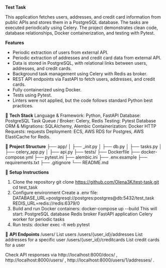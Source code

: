 **Test Task**

This application fetches users, addresses, and credit card information from public APIs and stores them in a PostgreSQL database. The tasks are executed periodically using Celery. The project demonstrates clean code, database relationships, Docker containerization, and testing with Pytest.

**Features**
- Periodic extraction of users from external API.
- Periodic extraction of addresses and credit card data from external API.
- Data is stored in PostgreSQL, with relational links between users, addresses, and credit cards.
- Background task management using Celery with Redis as broker.
- REST API endpoints via FastAPI to fetch users, addresses, and credit cards.
- Fully containerized using Docker.
- Tests using Pytest.
- Linters were not applied, but the code follows standard Python best practices.

📌 **Tech Stack**
Language & Framework: Python, FastAPI
Database: PostgreSQL
Task Queue / Broker: Celery, Redis
Testing: Pytest
Database ORM & Migrations: SQLAlchemy, Alembic
Containerization: Docker
HTTP Requests: requests
Deployment: ECS, AWS RDS for Postgres, AWS ElastiCache for Redis.

📂 **Project Structure**
├── app/
│ ├── __init_.py
│ ├── db.py
│ ├── tasks.py
│ ├── celery_app.py
│ ├── api.py
├── tests/
├── Dockerfile
├── docker-compose.yml
├── pytest.ini
├── alembic.ini
├── .env.example
├── requirements.txt
├── .gitignore
└── README.md

🔗 **Setup Instructions**

1. Clone the repository
   git clone https://github.com/Olena3K/test-task.git
   cd test_task
2. Configure environment
   Create a .env file:
         DATABASE_URL=postgresql://postgres:postgres@db:5432/test_task
   REDIS_URL=redis://redis:6379/0
3. Build and run Docker containers:
         docker-compose up --build
   This will start:
   PostgreSQL database
   Redis broker
   FastAPI application
   Celery worker for periodic tasks
4. Run tests:
          docker exec -it web pytest

📍 **API Endpoints**
/users/ List users
/users/{user_id}/addresses List addresses for a specific user
/users/{user_id}/creditcards List credit cards for a user

Check API responses via http://localhost:8000/docs/ , http://localhost:8000/users/ , http://localhost:8000/users/1/addresses/ .
